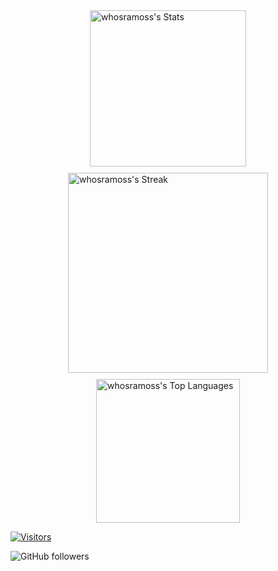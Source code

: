 <div align="left" style="display: flex; justify-content: center; align-items: center; gap: 10px; flex-wrap: wrap;">
  <img src="https://github-readme-stats.vercel.app/api?username=whosramoss&theme=dark&show_icons=true&hide_border=true&count_private=true" alt="whosramoss's Stats" style="width: 250px;" />

  <img src="https://github-readme-streak-stats.herokuapp.com/?user=whosramoss&theme=dark&hide_border=true" alt="whosramoss's Streak" style="width: 320px;" />

  <img src="https://github-readme-stats.vercel.app/api/top-langs/?username=whosramoss&theme=dark&show_icons=true&hide_border=true&layout=compact" alt="whosramoss's Top Languages" style="width: 230px;" />
</div>

[![Visitors](https://api.visitorbadge.io/api/visitors?path=whosramoss%2Fgithub-visitors-badge&countColor=%23263759)](https://visitorbadge.io/status?path=whosramoss%2Fgithub-visitors-badge)

![GitHub followers](https://img.shields.io/github/followers/whosramoss?style=social)

